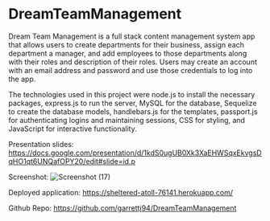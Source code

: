 # DreamTeamManagement

Dream Team Management is a full stack content management system app that allows users to create departments for their business, assign each department a manager, and add employees to those departments along with their roles and description of their roles. Users may create an account with an email address and password and use those credentials to log into the app.

The technologies used in this project were node.js to install the necessary packages, express.js to run the server, MySQL for the database, Sequelize to create the database models, handlebars.js for the templates, passport.js for authenticating logins and maintaining sessions, CSS for styling, and JavaScript for interactive functionality.

Presentation slides: https://docs.google.com/presentation/d/1kdS0ugUB0Xk3XaEHWSqxEkvgsDqHO1qt6UNQafOPY20/edit#slide=id.p

Screenshot: ![Screenshot (17)](https://user-images.githubusercontent.com/107509704/198385178-ee9c8b96-7dc2-4ba2-84dc-b8cfa49576f1.png)

Deployed application: https://sheltered-atoll-76141.herokuapp.com/

Github Repo: https://github.com/garrettj94/DreamTeamManagement
